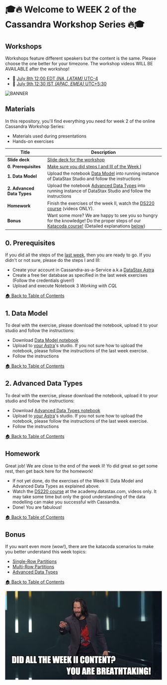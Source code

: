 🎓🔥 Welcome to WEEK 2 of the Cassandra Workshop Series 🔥🎓
======================================================

## Workshops

Workshops feature different speakers but the content is the same. Please choose the one better for your timezone. The workshop videos WILL BE AVAILABLE after the workshop!

* 📅 [July 8th 12:00 EDT *(NA, LATAM)* UTC-4](https://youtu.be/5NoixINC9l4) 
* 📅 [July 9th 12:30 IST *(APAC, EMEA)* UTC+5:30](https://youtu.be/V7dnCeJrtD4)

![BANNER](https://img.evbuc.com/https%3A%2F%2Fcdn.evbuc.com%2Fimages%2F104032164%2F312276190164%2F1%2Foriginal.20200619-083832?w=1080&auto=format%2Ccompress&q=75&sharp=10&rect=0%2C0%2C2160%2C1080&s=280bc415dcd91bae37c8e3729447c6fb)

## Materials

In this repository, you'll find everything you need for week 2 of the online Cassandra Workshop Series:
- Materials used during presentations
- Hands-on exercises

| Title  | Description
|---|---|
| **Slide deck** | [Slide deck for the workshop](slides/Presentation.pdf) |
| **0. Prerequisites** | [Make sure you did steps I and III of the Week I](../week1%20-%20Getting%20Started%20with%20Cassandra) |
| **1.  Data Model** | Upload the notebook [Data Model](notebooks/DataModel.tar?raw=true) into running instance of DataStax Studio and follow the instructions  |
| **2. Advanced Data Types** | Upload the notebook [Advanced Data Types](notebooks/AdvancedDataTypes.tar?raw=true) into running instance of DataStax Studio and follow the instructions  |
| **Homework** | Finish the exercises of the week II, watch the [DS220 course](https://academy.datastax.com/resources/ds220) (videos ONLY).  |
| **Bonus** | Want some more? We are happy to see you so hungry for the knowledge! Do the proper steps of our [Katacoda course!](https://katacoda.com/datastax/courses/cassandra-intro) (Detailed explanations [below](#Bonus)) |

## 0. Prerequisites

If you did all the steps of the [last week](../week1%20-%20Getting%20Started%20with%20Cassandra), then you are ready to go. If you didn't or not sure, please do the steps I and III:

* Create your account in Cassandra-as-a-Service a.k.a [DataStax Astra](https://astra.datastax.com)
* Create a free tier database as specified in the last week exercises (Follow the credentials given!)
* Upload and execute Notebook 3 _Working with CQL_

[🏠 Back to Table of Contents](#Materials)

## 1. Data Model

To deal with the exercise, please download the notebook, upload it to your studio and follow the instructions: 

* Download [Data Model notebook](notebooks/DataModel.tar?raw=true)
* Upload to [your Astra](https://astra.datastax.com)'s studio. If you not sure how to upload the notebook, please follow the instructions of the last week exercise.
* Follow the instructions

[🏠 Back to Table of Contents](#Materials)


## 2. Advanced Data Types

To deal with the exercise, please download the notebook, upload it to your studio and follow the instructions: 

* Download [Advanced Data Types notebook](notebooks/AdvancedDataTypes.tar?raw=true)
* Upload to [your Astra](https://astra.datastax.com)'s studio. If you not sure how to upload the notebook, please follow the instructions of the last week exercise.
* Follow the instructions

[🏠 Back to Table of Contents](#Materials)

## Homework

Great job! We are close to the end of the week II! Yo did great so get some rest, then get back here for the homework!

* If not yet done, do the exercises of the Week II: Data Model and Advanced Data Types as explained above.
* Watch the [DS220 course](https://academy.datastax.com/resources/ds220) at the academy.datastax.com, videos only. It may take some time but only the good understanding of the data modelling can make you successful with Cassandra.
* Done! You are fabulous!

[🏠 Back to Table of Contents](#Materials)

## Bonus

If you want even more (wow!), there are the katacoda scenarios to make you better understand this week topics:

* [Single-Row Partitions](https://katacoda.com/datastax/courses/cassandra-intro/tables-single-row-partitions)
* [Multi-Row Partitions](https://katacoda.com/datastax/courses/cassandra-intro/tables-multi-row-partitions)
* [Advanced Data Types](https://katacoda.com/datastax/courses/cassandra-intro/advanced-data-types)

[🏠 Back to Table of Contents](#Materials)

![Well Done](../materials/images/weekiidone.png?raw=true)
